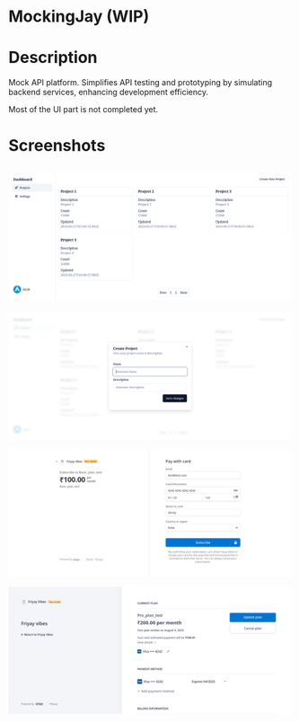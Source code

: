 # MockingJay (WIP)

# Description

Mock API platform. Simplifies API testing and prototyping by simulating backend services, enhancing development efficiency.

Most of the UI part is not completed yet.

# Screenshots

![Projects:](https://raw.githubusercontent.com/indahud/Projects/main/mockingjay/mockingjay_1.png)
---

![ProjectModal](https://raw.githubusercontent.com/indahud/Projects/main/mockingjay/mockingjay_2.png)

![stripe](https://raw.githubusercontent.com/indahud/Projects/main/mockingjay/mockingjay_3.png)

![stripe_subscription](https://raw.githubusercontent.com/indahud/Projects/main/mockingjay/mockingjay_4.png)